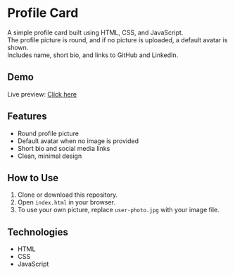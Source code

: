 # Profile Card

A simple profile card built using HTML, CSS, and JavaScript.  
The profile picture is round, and if no picture is uploaded, a default avatar is shown.  
Includes name, short bio, and links to GitHub and LinkedIn.

## Demo
Live preview: [Click here](https://yourusername.github.io/profile-card/)

## Features
- Round profile picture
- Default avatar when no image is provided
- Short bio and social media links
- Clean, minimal design

## How to Use
1. Clone or download this repository.
2. Open `index.html` in your browser.
3. To use your own picture, replace `user-photo.jpg` with your image file.

## Technologies
- HTML
- CSS
- JavaScript
